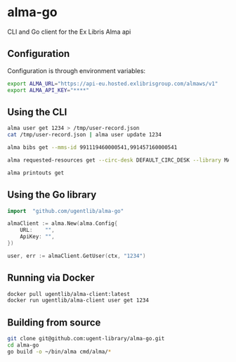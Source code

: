 # alma-go

CLI and Go client for the Ex Libris Alma api

## Configuration

Configuration is through environment variables:

```sh
export ALMA_URL="https://api-eu.hosted.exlibrisgroup.com/almaws/v1"
export ALMA_API_KEY="****"
```

## Using the CLI

```sh
alma user get 1234 > /tmp/user-record.json
cat /tmp/user-record.json | alma user update 1234

alma bibs get --mms-id 991119460000541,991457160000541

alma requested-resources get --circ-desk DEFAULT_CIRC_DESK --library MAIN

alma printouts get
```

## Using the Go library

```go
import 	"github.com/ugentlib/alma-go"

almaClient := alma.New(alma.Config{
	URL:    "",
	ApiKey: "",
})

user, err := almaClient.GetUser(ctx, "1234")
```

## Running via Docker

```sh
docker pull ugentlib/alma-client:latest
docker run ugentlib/alma-client user get 1234
```

## Building from source

```sh
git clone git@github.com:ugent-library/alma-go.git
cd alma-go
go build -o ~/bin/alma cmd/alma/*
```
